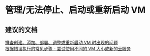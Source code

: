 <properties
    pageTitle="management/cannot stop, start, or restart a vm"
    description="管理/无法停止、启动或重新启动 VM"
    service="microsoft.classiccompute"
    resource="virtualmachines"
    authors="kasparks"
    displayOrder=""
    selfHelpType="generic"
    supportTopicIds="32411817"
    resourceTags=""
    productPesIds="14749"
    cloudEnvironments="public"
/>


# 管理/无法停止、启动或重新启动 VM

## **建议的文档**
[排查创建、添加、部署、调整或重新启动 VM 时出现的问题](http://aka.ms/azCreateTroubleshoot)<br>
[根据错误执行的常见步骤 - 尝试使用不同的 VM 大小或新的云服务](https://azure.microsoft.com/documentation/articles/virtual-machines-windows-allocation-failure/#error-string-lookup)



<!--HONumber=Jul16_HO2-->


